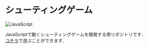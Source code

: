# シューティングゲーム
![JavaScript][JavaScript.js]

JavaScriptで動くシューティングゲームを開発する用リポジトリです．  
[コチラ](https://absolute-value.github.io/ShootingGameJS/)で遊ぶことができます．

<!-- MARKDOWN LINKS & IMAGES -->
[JavaScript.js]: https://img.shields.io/badge/JavaScript-f1e05a?style=for-the-badge&logo=javascript&logoColor=black
